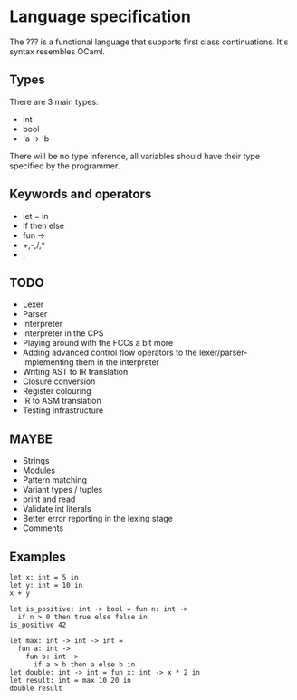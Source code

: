 # Language specification

The ??? is a functional language that supports first class continuations.
It's syntax resembles OCaml.

## Types

There are 3 main types:
- int
- bool
- 'a -> 'b

There will be no type inference, all variables should have their type specified by the programmer. 

## Keywords and operators 

- let <id> = <expr> in <expr>
- if <expr> then <expr> else <expr>
- fun <id> -> <expr>
- +,-,/,*
- ;

## TODO
- Lexer
- Parser
- Interpreter
- Interpreter in the CPS
- Playing around with the FCCs a bit more
- Adding advanced control flow operators to the lexer/parser- Implementing them in the interpreter
- Writing AST to IR translation
- Closure conversion
- Register colouring
- IR to ASM translation
- Testing infrastructure

## MAYBE
- Strings
- Modules
- Pattern matching
- Variant types / tuples
- print and read
- Validate int literals 
- Better error reporting in the lexing stage
- Comments

## Examples
```
let x: int = 5 in
let y: int = 10 in
x + y
```

```
let is_positive: int -> bool = fun n: int ->
  if n > 0 then true else false in
is_positive 42
```


```
let max: int -> int -> int =
  fun a: int ->
    fun b: int ->
      if a > b then a else b in
let double: int -> int = fun x: int -> x * 2 in
let result: int = max 10 20 in
double result
```
